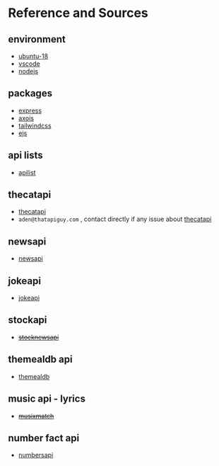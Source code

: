 # Reference and Sources

<!-- environment -->

## environment

- [ubuntu-18]
- [vscode]
- [nodejs]

<!-- packages used -->

## packages

- [express]
- [axois]
- [tailwindcss]
- [ejs]

<!-- list of apis -->

## api lists

- [apilist]

<!-- thecatapi -->

## thecatapi

- [thecatapi]
- `aden@thatapiguy.com` , contact directly if any issue about [thecatapi]

<!-- news api -->

## newsapi

- [newsapi]

<!-- jokeapi -->

## jokeapi

- [jokeapi]

<!-- stockapi -->

## stockapi

- ~~[stocknewsapi]~~

<!-- themealdb api -->

## themealdb api
- [themealdb]

<!-- music api - lyrics -->

## music api - lyrics
- ~~[musixmatch]~~

<!-- number fact api -->

## number fact api
- [numbersapi]


#

[nodejs]: https://nodejs.org/
[vscode]: https://code.visualstudio.com/
[ubuntu-18]: https://releases.ubuntu.com/18.04/
[express]: https://www.express.com/
[axois]: https://axios-http.com/docs/
[tailwindcss]: https://tailwindui.com/
[ejs]: https://ejs.co
[apilist]: https://apilist.fun/
[thecatapi]: https://thecatapi.com/
[newsapi]: https://newsapi.org/docs
[jokeapi]: https://sv443.net/jokeapi/v2/
[stocknewsapi]: https://stocknewsapi.com/
[themealdb]: https://www.themealdb.com/api.php
[musixmatch]: https://developer.musixmatch.com/documentation
[numbersapi]: numbersapi.com/
